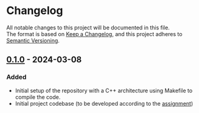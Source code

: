 # Changelog

All notable changes to this project will be documented in this file.  
The format is based on [Keep a Changelog](https://keepachangelog.com/en/1.0.0/),
and this project adheres to [Semantic Versioning](https://semver.org/spec/v2.0.0.html).

## [0.1.0](https://github.com/IMT-TAF-UE-H/BE-Beasties/releases/tag/v0.1.0) - 2024-03-08
### Added
- Initial setup of the repository with a C++ architecture using Makefile to compile the code.
- Initial project codebase (to be developed according to the [assignment](./assignment.pdf))
